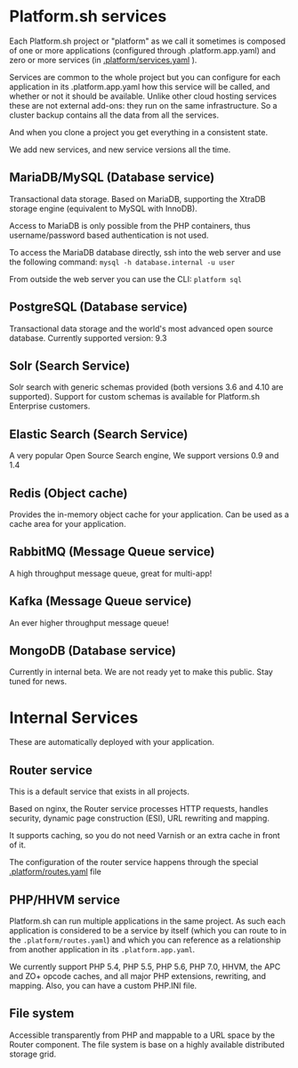 # Platform.sh services 

Each Platform.sh project or "platform" as we call it sometimes is composed of 
one or more applications (configured through .platform.app.yaml) and zero or 
more services (in [.platform/services.yaml](../../user_guide/reference/services-yaml.html) ).

Services are common to the whole project but you can configure for each
application in its .platform.app.yaml how this service will be called, and
whether or not it should be available. Unlike other cloud hosting services
these are not external add-ons: they run on the same infrastructure. So a
cluster backup contains all the data from all the services. 

And when you clone a project you get everything in a consistent state.

We add new services, and new service versions all the time.

## MariaDB/MySQL (Database service)

Transactional data storage. Based on MariaDB, supporting the XtraDB storage
engine (equivalent to MySQL with InnoDB).

Access to MariaDB is only possible from the PHP containers, thus
username/password based authentication is not used.

To access the MariaDB database directly, ssh into the web server and use the
following command: `mysql -h database.internal -u user`

From outside the web server you can use the CLI: `platform sql`

## PostgreSQL (Database service)

Transactional data storage  and the world's most advanced open source database. 
Currently supported version: 9.3

## Solr (Search Service)

Solr search with generic schemas provided (both versions 3.6 and 4.10 are supported).
Support for custom schemas is available for Platform.sh Enterprise customers.

## Elastic Search (Search Service)

A very popular Open Source Search engine, We support versions 0.9 and 1.4

## Redis (Object cache)

Provides the in-memory object cache for your application. Can be used as a
cache area for your application.

## RabbitMQ (Message Queue service)
A high throughput message queue, great for multi-app!

## Kafka (Message Queue service)
An ever higher throughput message queue!

## MongoDB (Database service)
Currently in internal beta. We are not ready yet to make this public. Stay tuned for news.

# Internal Services

These are automatically deployed with your application.

## Router service

This is a default service that exists in all projects.

Based on nginx, the Router service processes HTTP requests, handles security,
dynamic page construction (ESI), URL rewriting and mapping. 

It supports caching, so you do not need Varnish or an extra cache in front of it.

The configuration of the router service happens through the special [.platform/routes.yaml](../../user_guide/reference/routes-yaml.html) file

## PHP/HHVM service

Platform.sh can run multiple applications in the same project. As such each
application is considered to be a service by itself (which you can route to
in the `.platform/routes.yaml`) and which you can reference as a relationship
from another application in its `.platform.app.yaml`. 

We currently support PHP 5.4, PHP 5.5, PHP 5.6, PHP 7.0, HHVM, the APC and ZO+ opcode caches, 
and all major PHP extensions, rewriting, and mapping. Also, you can have a 
custom PHP.INI file.

## File system

Accessible transparently from PHP and mappable to a URL space by the Router
component. The file system is base on a highly available distributed storage
grid.
